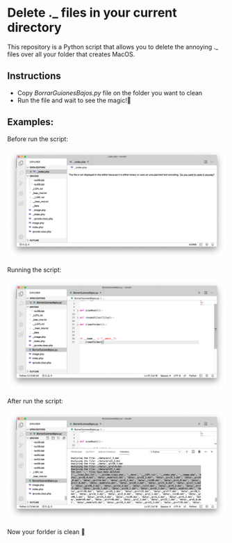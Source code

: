 # Delete ._ files in your current directory

This repository is a Python script that allows you to delete the annoying ._ files over all your folder that creates MacOS.

<h2> Instructions</h2>
<ul>
  <li>Copy <i>BorrarGuionesBajos.py</i> file on the folder you want to clean</li>
  <li>Run the file and wait to see the magic!🙂</li>
</ul>
<h2>Examples:</h2>
Before run the script:

![alt text](https://github.com/tonyvazgar/Delete-._-files/blob/master/examples/1.png)

Running the script:

![alt text](https://github.com/tonyvazgar/Delete-._-files/blob/master/examples/2.png)

After run the script:

![alt text](https://github.com/tonyvazgar/Delete-._-files/blob/master/examples/3.png)

Now your forlder is clean 🙂

